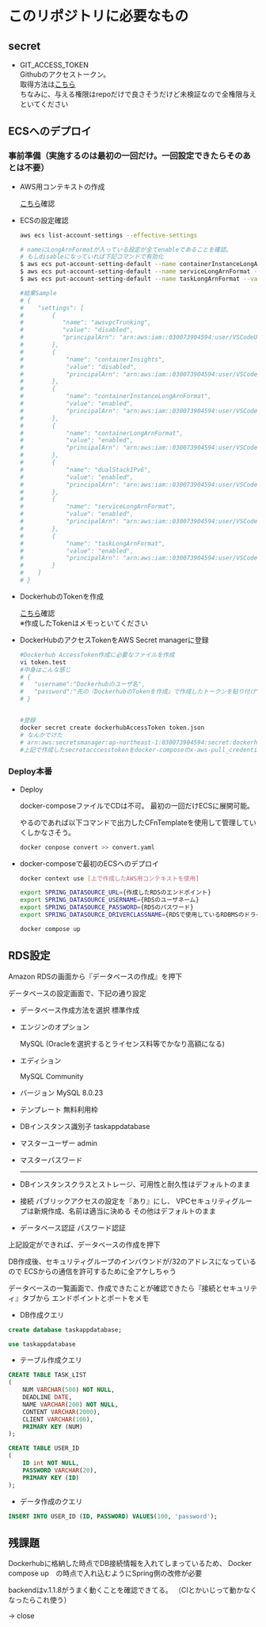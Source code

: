 # このリポジトリに必要なもの

## secret

* GIT_ACCESS_TOKEN  
    Githubのアクセストークン。  
    取得方法は[こちら](https://docs.github.com/ja/github/authenticating-to-github/keeping-your-account-and-data-secure/creating-a-personal-access-token)  
    ちなみに、与える権限はrepoだけで良さそうだけど未検証なので全権限与えといてください  

## ECSへのデプロイ

### 事前準備（実施するのは最初の一回だけ。一回設定できたらそのあとは不要）

* AWS用コンテキストの作成

    [こちら](https://docs.docker.com/cloud/ecs-integration/)確認

* ECSの設定確認

    ```sh
    aws ecs list-account-settings --effective-settings

    # nameにLongArnFormatが入っている設定が全てenableであることを確認。
    # もしdisableになっていれば下記コマンドで有効化
    $ aws ecs put-account-setting-default --name containerInstanceLongArnFormat --value enabled
    $ aws ecs put-account-setting-default --name serviceLongArnFormat --value enabled
    $ aws ecs put-account-setting-default --name taskLongArnFormat --value enabled

    #結果Sample
    # {
    #    "settings": [
    #        {
    #           "name": "awsvpcTrunking",
    #           "value": "disabled",
    #           "principalArn": "arn:aws:iam::030073904594:user/VSCodeUser"
    #        },
    #        {
    #            "name": "containerInsights",
    #            "value": "disabled",
    #            "principalArn": "arn:aws:iam::030073904594:user/VSCodeUser"
    #        },
    #        {
    #            "name": "containerInstanceLongArnFormat",
    #            "value": "enabled",
    #            "principalArn": "arn:aws:iam::030073904594:user/VSCodeUser"
    #        },
    #        {
    #            "name": "containerLongArnFormat",
    #            "value": "enabled",
    #            "principalArn": "arn:aws:iam::030073904594:user/VSCodeUser"
    #        },
    #        {
    #            "name": "dualStackIPv6",
    #            "value": "enabled",
    #            "principalArn": "arn:aws:iam::030073904594:user/VSCodeUser"
    #        },
    #        {
    #            "name": "serviceLongArnFormat",
    #            "value": "enabled",
    #            "principalArn": "arn:aws:iam::030073904594:user/VSCodeUser"
    #        },
    #        {
    #            "name": "taskLongArnFormat",
    #            "value": "enabled",
    #            "principalArn": "arn:aws:iam::030073904594:user/VSCodeUser"
    #        }
    #    ]
    # }

    ```

* DockerhubのTokenを作成

    [こちら](https://docs.docker.com/docker-hub/access-tokens/)確認  
    ※作成したTokenはメモっといてください

* DockerHubのアクセスTokenをAWS Secret managerに登録
  
    ```sh
    #Dockerhub AccessToken作成に必要なファイルを作成
    vi token.test
    #中身はこんな感じ
    # {
    #   "username":"Dockerhubのユーザ名",
    #   "password":"先の『DockerhubのTokenを作成』で作成したトークンを貼り付け"
    # }
    

    #登録
    docker secret create dockerhubAccessToken token.json
    # なんかでけた
    # arn:aws:secretsmanager:ap-northeast-1:030073904594:secret:dockerhubAccessToken-O31KAg
    #上記で作成したsecretacccesstokenをdocker-composeのx-aws-pull_credentials:に定義する
    ```

### Deploy本番

* Deploy

    docker-composeファイルでCDは不可。
    最初の一回だけECSに展開可能。

    やるのであれば以下コマンドで出力したCFnTemplateを使用して管理していくしかなさそう。

    ```sh
    docker conpose convert >> convert.yaml
    ```

* docker-composeで最初のECSへのデプロイ

    ```sh
    docker context use [上で作成したAWS用コンテキストを使用]

    export SPRING_DATASOURCE_URL={作成したRDSのエンドポイント}
    export SPRING_DATASOURCE_USERNAME={RDSのユーザネーム}
    export SPRING_DATASOURCE_PASSWORD={RDSのパスワード}
    export SPRING_DATASOURCE_DRIVERCLASSNAME={RDSで使用しているRDBMSのドライバー名}

    docker compose up
    ```

## RDS設定

Amazon RDSの画面から『データベースの作成』を押下

データベースの設定画面で、下記の通り設定

* データベース作成方法を選択
    標準作成

* エンジンのオプション

    MySQL (Oracleを選択するとライセンス料等でかなり高額になる)

* エディション

    MySQL Community

* バージョン
    MySQL 8.0.23

* テンプレート
    無料利用枠

* DBインスタンス識別子
    taskappdatabase

* マスターユーザー
    admin

* マスターパスワード
    ******

* DBインスタンスクラスとストレージ、可用性と耐久性はデフォルトのまま

* 接続
    パブリックアクセスの設定を『あり』にし、
    VPCセキュリティグループは新規作成、名前は適当に決める
    その他はデフォルトのまま

* データベース認証
    パスワード認証

上記設定ができれば、データベースの作成を押下

DB作成後、セキュリティグループのインバウンドが/32のアドレスになっているので
ECSからの通信を許可するために全アケしちゃう

データベースの一覧画面で、作成できたことが確認できたら『接続とセキュリティ』タブから
エンドポイントとポートをメモ

* DB作成クエリ

```sql
create database taskappdatabase;

use taskappdatabase
```

* テーブル作成クエリ

```sql
CREATE TABLE TASK_LIST
(
    NUM VARCHAR(500) NOT NULL,
    DEADLINE DATE,
    NAME VARCHAR(200) NOT NULL,
    CONTENT VARCHAR(2000),
    CLIENT VARCHAR(100),
    PRIMARY KEY (NUM)
);

CREATE TABLE USER_ID
(
    ID int NOT NULL,
    PASSWORD VARCHAR(20),
    PRIMARY KEY (ID)
);
```

* データ作成のクエリ

```sql
INSERT INTO USER_ID (ID, PASSWORD) VALUES(100, 'password');
```

## 残課題

 Dockerhubに格納した時点でDB接続情報を入れてしまっているため、
 Docker compose up　の時点で入れ込むようにSpring側の改修が必要

 backendはv.1.1.8がうまく動くことを確認できてる。
 （CIとかいじって動かなくなったらこれ使う）

→ close
